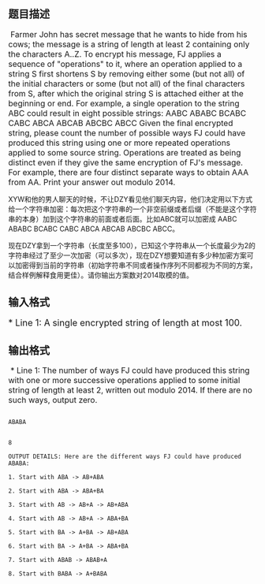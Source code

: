## 题目描述

<p><span style="font-size: medium"> Farmer John has secret message that he wants to hide from his cows; the message is a string of length at least 2 containing only the characters A..Z. To encrypt his message, FJ applies a sequence of "operations" to it, where an operation applied to a string S first shortens S by removing either some (but not all) of the initial characters or some (but not all) of the final characters from S, after which the original string S is attached either at the beginning or end. For example, a single operation to the string ABC could result in eight possible strings: AABC ABABC BCABC CABC ABCA ABCAB ABCBC ABCC Given the final encrypted string, please count the number of possible ways FJ could have produced this string using one or more repeated operations applied to some source string. Operations are treated as being distinct even if they give the same encryption of FJ's message. For example, there are four distinct separate ways to obtain AAA from AA. Print your answer out modulo 2014.</span></p>
<p></p>
<div>
 XYW和他的男人聊天的时候，不让DZY看见他们聊天内容，他们决定用以下方式给一个字符串加密：每次把这个字符串的一个非空前缀或者后缀（不能是这个字符串的本身）加到这个字符串的前面或者后面。比如ABC就可以加密成 AABC ABABC BCABC CABC ABCA ABCAB ABCBC ABCC。
</div>
<div>
 现在DZY拿到一个字符串（长度至多100），已知这个字符串从一个长度最少为2的字符串经过了至少一次加密（可以多次），现在DZY想要知道有多少种加密方案可以加密得到当前的字符串（初始字符串不同或者操作序列不同都视为不同的方案，结合样例解释食用更佳）。请你输出方案数对2014取模的值。
</div>

## 输入格式

<p><font size="4">* Line 1: A single encrypted string of length at most 100. </font></p>

## 输出格式

<p><span style="font-size: medium"> * Line 1: The number of ways FJ could have produced this string with one or more successive operations applied to some initial string of length at least 2, written out modulo 2014. If there are no such ways, output zero. </span></p>

```input1
ABABA
```
```output1
8
OUTPUT DETAILS: Here are the different ways FJ could have produced ABABA:
1. Start with ABA -> AB+ABA
2. Start with ABA -> ABA+BA
3. Start with AB -> AB+A -> AB+ABA
4. Start with AB -> AB+A -> ABA+BA
5. Start with BA -> A+BA -> AB+ABA
6. Start with BA -> A+BA -> ABA+BA
7. Start with ABAB -> ABAB+A
8. Start with BABA -> A+BABA
```
